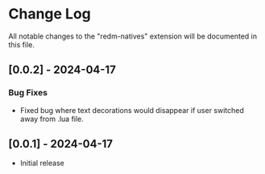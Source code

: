 # Change Log

All notable changes to the "redm-natives" extension will be documented in this file.

## [0.0.2] - 2024-04-17

### Bug Fixes
- Fixed bug where text decorations would disappear if user switched away from .lua file.

## [0.0.1] - 2024-04-17

- Initial release